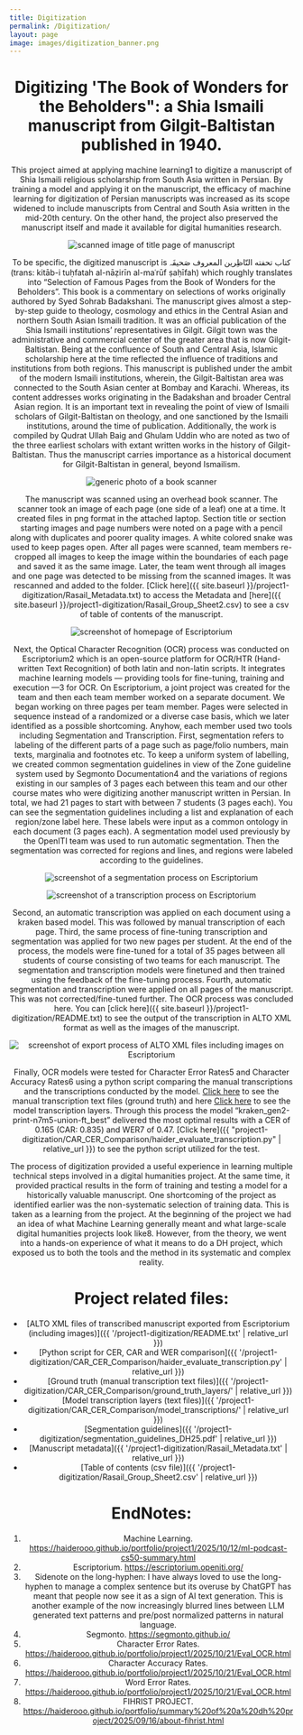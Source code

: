 ```yaml
---
title: Digitization
permalink: /Digitization/
layout: page
image: images/digitization_banner.png
---
```


<center>


# Digitizing 'The Book of Wonders for the Beholders": a Shia Ismaili manuscript from Gilgit-Baltistan published in 1940.


This project aimed at applying machine learning1 to digitize a manuscript of Shia Ismaili religious scholarship from South Asia written in Persian. By training a model and applying it on the manuscript, the efficacy of machine learning for digitization of Persian manuscripts was increased as its scope widened to include manuscripts from Central and South Asia written in the mid-20th century. On the other hand, the project also preserved the manuscript itself and made it available for digital humanities research. 


![scanned image of title page of manuscript]({{site.baseurl}}images/manuscript_titlepage.jpg)


To be specific, the digitized manuscript is   کتاب تحفته النّاظِرین المعروف صَحیفَہ  (trans: kitāb-i tuḥfatah al-nāẓirīn al-maʿrūf ṣaḥīfah) which roughly translates into “Selection of Famous Pages from the Book of Wonders for the Beholders”. This book is a commentary on selections of works originally authored by Syed Sohrab Badakshani. The manuscript gives almost a step-by-step guide to theology, cosmology and ethics in the Central Asian and northern South Asian Ismaili tradition. It was an official publication of the Shia Ismaili institutions’ representatives in Gilgit. Gilgit town was the administrative and commercial center of the greater area that is now Gilgit-Baltistan. Being at the confluence of South and Central Asia, Islamic scholarship here at the time reflected the influence of traditions and institutions from both regions. This manuscript is published under the ambit of the modern Ismaili institutions, wherein, the Gilgit-Baltistan area was connected to the South Asian center at Bombay and Karachi. Whereas, its content addresses works originating in the Badakshan and broader Central Asian region. It is an important text in revealing the point of view of Ismaili scholars of Gilgit-Baltistan on theology, and one sanctioned by the Ismaili institutions, around the time of publication. Additionally, the work is compiled by Qudrat Ullah Baig and Ghulam Uddin who are noted as two of the three earliest scholars with extant written works in the history of Gilgit-Baltistan. Thus the manuscript carries importance as a historical document for Gilgit-Baltistan in general, beyond Ismailism.


![generic photo of a book scanner]({{site.baseurl}}images/scanner.jpg)


The manuscript was scanned using an overhead book scanner. The scanner took an image of each page (one side of a leaf) one at a time. It created files in png format in the attached laptop. Section title or section starting images and page numbers were noted on a page with a pencil along with duplicates and poorer quality images. A white colored snake was used to keep pages open. After all pages were scanned, team members re-cropped all images to keep the image within the boundaries of each page and saved it as the same image. Later, the team went through all images and one page was detected to be missing from the scanned images. It was rescanned and added to the folder. [Click here]({{ site.baseurl }}/project1-digitization/Rasail_Metadata.txt) to access the Metadata and [here]({{ site.baseurl }}/project1-digitization/Rasail_Group_Sheet2.csv) to see a csv of table of contents of the manuscript.


![screenshot of homepage of Escriptorium]({{site.baseurl}}images/escriptorium.png)


Next, the Optical Character Recognition (OCR) process was conducted on Escriptorium2 which is an open-source platform for OCR/HTR (Hand-written Text Recognition) of both latin and non-latin scripts. It integrates machine learning models — providing tools for fine-tuning, training and execution —3 for OCR. On Escriptorium, a joint project was created for the team and then each team member worked on a separate document. We began working on three pages per team member. Pages were selected in sequence instead of a randomized or a diverse case basis, which we later identified as a possible shortcoming. Anyhow, each member used two tools including Segmentation and Transcription. First, segmentation refers to labeling of the different parts of a page such as page/folio numbers, main texts, marginalia and footnotes etc. To keep a uniform system of labelling, we created common segmentation guidelines in view of the Zone guideline system used by Segmonto Documentation4 and the variations of regions existing in our samples of 3 pages each between this team and our other course mates who were digitizing another manuscript written in Persian. In total, we had 21 pages to start with between 7 students (3 pages each). You can see the segmentation guidelines including a list and explanation of each region/zone label here. These labels were input as a common ontology in each document (3 pages each). A segmentation model used previously by the OpenITI team was used to run automatic segmentation. Then the segmentation was corrected for regions and lines, and regions were labeled according to the guidelines.


![screenshot of a segmentation process on Escriptorium]({{site.baseurl}}images/segmentation.png)


![screenshot of a transcription process on Escriptorium]({{site.baseurl}}images/transcription.jpg)


Second, an automatic transcription was applied on each document using a kraken based model. This was followed by manual transcription of each page. Third, the same process of fine-tuning transcription and segmentation was applied for two new pages per student. At the end of the process, the models were fine-tuned for a total of 35 pages between all students of course consisting of two teams for each manuscript. The segmentation and transcription models were finetuned and then trained using the feedback of the fine-tuning process. Fourth, automatic segmentation and transcription were applied on all pages of the manuscript. This was not corrected/fine-tuned further. The OCR process was concluded here. You can [click here]({{ site.baseurl }}/project1-digitization/README.txt) to see the output of the transcription in ALTO XML format as well as the images of the manuscript.


![screenshot of export process of ALTO XML files including images on Escriptorium]({{site.baseurl}}images/export_screenshot.jpg)


Finally, OCR models were tested for Character Error Rates5 and Character Accuracy Rates6 using a python script comparing the manual transcriptions and the transcriptions conducted by the model. [Click here](https://github.com/haiderooo/portfolio/tree/master/project1-digitization/CAR_CER_Comparison/ground_truth_layers) to see the manual transcription text files (ground truth) and here [Click here](https://github.com/haiderooo/portfolio/tree/master/project1-digitization/CAR_CER_Comparison/model_transcriptions) to see the model transcription layers. Through this process the model “kraken_gen2-print-n7m5-union-ft_best” delivered the most optimal results with a CER of 0.165 (CAR: 0.835) and WER7 of 0.47. [Click here]({{ "project1-digitization/CAR_CER_Comparison/haider_evaluate_transcription.py" | relative_url }}) to see the python script utilized for the test.


The process of digitization provided a useful experience in learning multiple technical steps involved in a digital humanities project. At the same time, it provided practical results in the form of training and testing a model for a historically valuable manuscript. One shortcoming of the project as identified earlier was the non-systematic selection of training data. This is taken as a learning from the project. At the beginning of the project we had an idea of what Machine Learning generally meant and what large-scale digital humanities projects look like8. However, from the theory, we went into a hands-on experience of what it means to do a DH project, which exposed us to both the tools and the method in its systematic and complex reality.


# Project related files:
- [ALTO XML files of transcribed manuscript exported from Escriptorium (including images)]({{ '/project1-digitization/README.txt' | relative_url }})
- [Python script for CER, CAR and WER comparison]({{ '/project1-digitization/CAR_CER_Comparison/haider_evaluate_transcription.py' | relative_url }})
- [Ground truth (manual transcription text files)]({{ '/project1-digitization/CAR_CER_Comparison/ground_truth_layers/' | relative_url }})
- [Model transcription layers (text files)]({{ '/project1-digitization/CAR_CER_Comparison/model_transcriptions/' | relative_url }})
- [Segmentation guidelines]({{ '/project1-digitization/segmentation_guidelines_DH25.pdf' | relative_url }})
- [Manuscript metadata]({{ '/project1-digitization/Rasail_Metadata.txt' | relative_url }})
- [Table of contents (csv file)]({{ '/project1-digitization/Rasail_Group_Sheet2.csv' | relative_url }})


# EndNotes:


1. Machine Learning. <https://haiderooo.github.io/portfolio/project1/2025/10/12/ml-podcast-cs50-summary.html>
2. Escriptorium. <https://escriptorium.openiti.org/>
3. Sidenote on the long-hyphen: I have always loved to use the long-hyphen to manage a complex sentence but its overuse by ChatGPT has meant that people now see it as a sign of AI text generation. This is another example of the now increasingly blurred lines between LLM generated text patterns and pre/post normalized patterns in natural language.
4. Segmonto. <https://segmonto.github.io/>
5. Character Error Rates. <https://haiderooo.github.io/portfolio/project1/2025/10/21/Eval_OCR.html>
6. Character Accuracy Rates. <https://haiderooo.github.io/portfolio/project1/2025/10/21/Eval_OCR.html>
7. Word Error Rates. <https://haiderooo.github.io/portfolio/project1/2025/10/21/Eval_OCR.html>
8. FIHRIST PROJECT. <https://haiderooo.github.io/portfolio/summary%20of%20a%20dh%20project/2025/09/16/about-fihrist.html>

</center>
